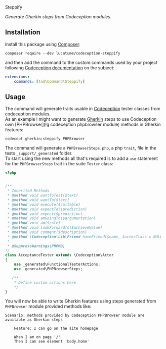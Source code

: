 Steppify

*Generate Gherkin steps from Codeception modules.*

## Installation
Install this package using [Composer](https://getcomposer.org/):

```shell
composer require --dev lucatume/codeception-steppify
```

and then add the command to the custom commands used by your project following [Codeception documentation](http://codeception.com/docs/08-Customization#Custom-Commands) on the subject:

```yaml
extensions:
    commands: [tad\Command\Steppify]
```

## Usage
The command will generate traits usable in [Codeception](http://codeception.com/ "Codeception - BDD-style PHP testing.") tester classes from codeception modules.  
As an example I might want to generate [Gherkin](!g) steps to use Codeception own [PHPBrowser](!g codeception phpbrowser module) methods in Gherkin features:

```
codecept gherkin:steppify PHPBrowser
```

The command will generate a `PHPBrowserSteps.php`, a php `trait`, file in the tests `_support/_generated` folder.  
To start using the new methods all that's required is to add a `use` statement for the `PHPBrowserSteps` trait in the suite `Tester` class:

```php
<?php


/**
 * Inherited Methods
 * @method void wantToTest($text)
 * @method void wantTo($text)
 * @method void execute($callable)
 * @method void expectTo($prediction)
 * @method void expect($prediction)
 * @method void amGoingTo($argumentation)
 * @method void am($role)
 * @method void lookForwardTo($achieveValue)
 * @method void comment($description)
 * @method \Codeception\Lib\Friend haveFriend($name, $actorClass = NULL)
 *
 * @SuppressWarnings(PHPMD)
*/
class AcceptanceTester extends \Codeception\Actor
{
    use _generated\FunctionalTesterActions;
    use _generated\PHPBrowserSteps;

   /**
    * Define custom actions here
    */
}

```

You will now be able to write Gherkin features using steps generated from `PHPBrowser` module provided methods like:

```gherkin
Scenario: methods provided by Codeception PHPBrowser module are available as Gherkin steps

    Feature: I can go on the site homepage

    When I am on page '/'
    Then I can see element 'body.home'
```